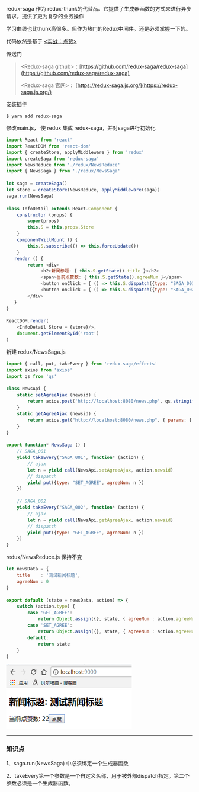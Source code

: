 redux-saga 作为 redux-thunk的代替品。它提供了生成器函数的方式来进行异步请求。提供了更为复杂的业务操作

学习曲线也比thunk高很多。但作为热门的Redux中间件。还是必须掌握一下的。

代码依然是基于 [&lt;实战：点赞&gt;](https://dragon8github.gitbooks.io/react/content/di-yi-zhang-ff1a-kai-shi/shi-zhan-ff1a-dian-zan.html)

传送门

> &lt;Redux-saga github&gt;：[https://github.com/redux-saga/redux-saga](https://github.com/redux-saga/redux-saga)
>
> &lt;Redux-saga 官网&gt;： [https://redux-saga.js.org/](https://redux-saga.js.org/)

安装插件

```
$ yarn add redux-saga
```

修改main.js， 使 redux 集成 redux-saga，并对saga进行初始化

```js
import React from 'react'
import ReactDOM from 'react-dom'
import { createStore, applyMiddleware } from 'redux'
import createSaga from 'redux-saga'
import NewsReduce from './redux/NewsReduce'
import { NewsSaga } from './redux/NewsSaga'

let saga = createSaga()
let store = createStore(NewsReduce, applyMiddleware(saga))
saga.run(NewsSaga)

class InfoDetail extends React.Component {
    constructor (props) {
        super(props)
        this.S = this.props.Store
    }
    componentWillMount () {
        this.S.subscribe(() => this.forceUpdate())
    }
   render () {
        return <div>
             <h2>新闻标题: { this.S.getState().title }</h2>
             <span>当前点赞数: { this.S.getState().agreeNum }</span>
             <button onClick = { () => this.S.dispatch({type: "SAGA_001", newsid: 101}) }> 点赞 </button>
             <button onClick = { () => this.S.dispatch({type: "SAGA_002", newsid: 101}) }> 获取当前点赞数 </button>
        </div>
   }
}

ReactDOM.render(
    <InfoDetail Store = {store}/>, 
    document.getElementById('root')
)
```

新建 redux/NewsSaga.js

```js
import { call, put, takeEvery } from 'redux-saga/effects'
import axios from 'axios'
import qs from 'qs'

class NewsApi {
    static setAgreeAjax (newsid) {
        return axios.post('http://localhost:8080/news.php', qs.stringify({ newsid: newsid })).then(res => res.data.agree)
    }
    static getAgreeAjax (newsid) {
        return axios.get("http://localhost:8080/news.php", { params: { newsid: newsid }} ).then(res => res.data.agree)
    }
}

export function* NewsSaga () {
    // SAGA_001
    yield takeEvery("SAGA_001", function* (action) {
        // ajax
        let n = yield call(NewsApi.setAgreeAjax, action.newsid)
        // dispatch
        yield put({type: "SET_AGREE", agreeNum: n })
    })

    // SAGA_002
    yield takeEvery("SAGA_002", function* (action) {
        // ajax
        let n = yield call(NewsApi.getAgreeAjax, action.newsid)
        // dispatch
        yield put({type: "GET_AGREE", agreeNum: n })
    })
}
```

redux/NewsReduce.js 保持不变

```js
let newsData = {
    title    : '测试新闻标题',
    agreeNum : 0
}

export default (state = newsData, action) => {
    switch (action.type) {
        case 'GET_AGREE':
            return Object.assign({}, state, { agreeNum : action.agreeNum })
        case 'SET_AGREE':
            return Object.assign({}, state, { agreeNum : action.agreeNum })
        default:
            return state
    }
}
```

![](/assets/daiiqjwiwijsadijdassaga.png)

---

### 知识点

1、saga.run\(NewsSaga\) 中必须绑定一个生成器函数

2、takeEvery第一个参数是一个自定义名称，用于被外部dispatch指定。第二个参数必须是一个生成器函数。

